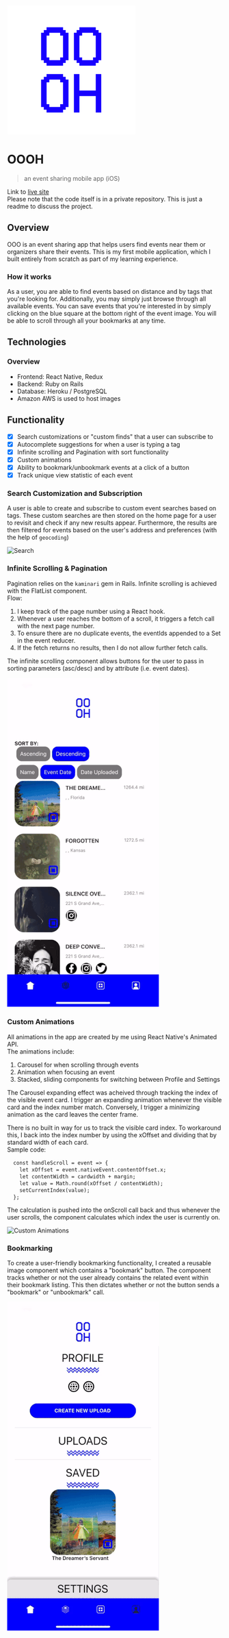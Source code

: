 <img src="/images/oooh.png" width = 300>

# OOOH
> an event sharing mobile app (iOS)


Link to [live site](https://expo.io/@tsquarius/oooh)  
Please note that the code itself is in a private repository. This is just a readme to discuss the project.

## Overview

OOO is an event sharing app that helps users find events near
them or organizers share their events. This is my first mobile
application, which I built entirely from scratch as part of my
learning experience.

### How it works

As a user, you are able to find events based on distance and by
tags that you're looking for. Additionally, you may simply just
browse through all available events. You can save events that
you're interested in by simply clicking on the blue square at
the bottom right of the event image. You will be able to scroll
through all your bookmarks at any time.

## Technologies

### Overview
- Frontend: React Native, Redux
- Backend: Ruby on Rails
- Database: Heroku / PostgreSQL
- Amazon AWS is used to host images


## Functionality

- [x] Search customizations or "custom finds" that a user can subscribe to
- [x] Autocomplete suggestions for when a user is typing a tag
- [x] Infinite scrolling and Pagination with sort functionality
- [x] Custom animations
- [x] Ability to bookmark/unbookmark events at a click of a button
- [x] Track unique view statistic of each event

### Search Customization and Subscription
A user is able to create and subscribe to custom event searches based on tags. 
These custom searches are then stored on the home page for a user to revisit and check if any new results appear.
Furthermore, the results are then filtered for events based on the user's address and preferences (with the help of ``geocoding``)

![Search](/images/custom_search_comp.gif?raw=true)

### Infinite Scrolling & Pagination
Pagination relies on the ``kaminari`` gem in Rails.
Infinite scrolling is achieved with the FlatList component.  
Flow: 
1. I keep track of the page number using a React hook. 
2. Whenever a user reaches the bottom of a scroll, it triggers a fetch call with the next page number. 
3. To ensure there are no duplicate events, the eventIds appended to a Set in the event reducer.
4. If the fetch returns no results, then I do not allow further fetch calls.  

The infinite scrolling component allows buttons for the user to pass in sorting parameters (asc/desc) and by attribute (i.e. event dates).

![Infnite Scroll](/images/infinite_scroll_comp.gif?raw=true)

### Custom Animations
All animations in the app are created by me using React Native's Animated API.  
The animations include:
1. Carousel for when scrolling through events
2. Animation when focusing an event
3. Stacked, sliding components for switching between Profile and Settings

The Carousel expanding effect was acheived through tracking the index of the visible event card.
I trigger an expanding animation whenever the visible card and the index number match. 
Conversely, I trigger a minimizing animation as the card leaves the center frame.

There is no built in way for us to track the visible card index. To workaround this, I back into the
index number by using the xOffset and dividing that by standard width of each card.  
Sample code:  
```
  const handleScroll = event => {
    let xOffset = event.nativeEvent.contentOffset.x;
    let contentWidth = cardwidth + margin;
    let value = Math.round(xOffset / contentWidth);
    setCurrentIndex(value);
  };
```

The calculation is pushed into the onScroll call back and thus whenever the user scrolls, the component calculates which index the user is currently on.

![Custom Animations](/images/custom_animations_comp.gif?raw=true)

### Bookmarking
To create a user-friendly bookmarking functionality, I created a reusable image component which contains a "bookmark" button.
The component tracks whether or not the user already contains the related event within their bookmark listing.
This then dictates whether or not the button sends a "bookmark" or "unbookmark" call.

![Bookmarks](/images/bookmarks_comp.gif?raw=true)